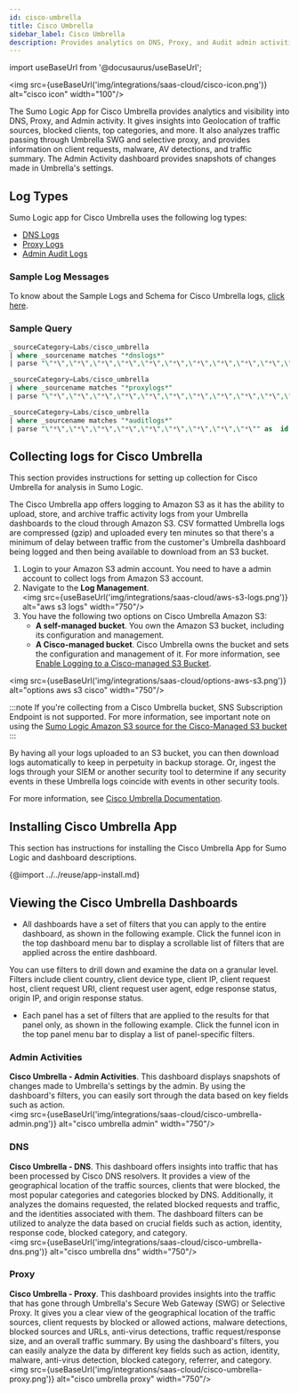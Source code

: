 ```yaml
---
id: cisco-umbrella
title: Cisco Umbrella
sidebar_label: Cisco Umbrella
description: Provides analytics on DNS, Proxy, and Audit admin activities.
---
```


import useBaseUrl from '@docusaurus/useBaseUrl';

<img src={useBaseUrl('img/integrations/saas-cloud/cisco-icon.png')} alt="cisco icon" width="100"/>

The Sumo Logic App for Cisco Umbrella provides analytics and visibility into DNS, Proxy, and Admin activity. It gives insights into Geolocation of traffic sources, blocked clients, top categories, and more. It also analyzes traffic passing through Umbrella SWG and selective proxy, and provides information on client requests, malware, AV detections, and traffic summary. The Admin Activity dashboard provides snapshots of changes made in Umbrella's settings.

## Log Types

Sumo Logic app for Cisco Umbrella uses the following log types:
* [DNS Logs](https://docs.umbrella.com/deployment-umbrella/docs/log-formats-and-versioning#dns)
* [Proxy Logs](https://docs.umbrella.com/deployment-umbrella/docs/log-formats-and-versioning#proxy)
* [Admin Audit Logs](https://docs.umbrella.com/deployment-umbrella/docs/log-formats-and-versioning#audit)

### Sample Log Messages

To know about the Sample Logs and Schema for Cisco Umbrella logs, [click here](https://docs.umbrella.com/deployment-umbrella/docs/log-formats-and-versioning#format).

### Sample Query

```sql title="DNS Logs"
_sourceCategory=Labs/cisco_umbrella
| where _sourcename matches "*dnslogs*"
| parse "\"*\",\"*\",\"*\",\"*\",\"*\",\"*\",\"*\",\"*\",\"*\",\"*\",\"*\",\"*\",\"*\"" as timestamp,identity,identites_all,internal_ip,external_ip,action,query_type,response_code,domain_name,categories,first_identity_type_matched,all_identity_types,blocked_categories
```

```sql title="Proxy Logs"
_sourceCategory=Labs/cisco_umbrella
| where _sourcename matches "*proxylogs*"
| parse "\"*\",\"*\",\"*\",\"*\",\"*\",\"*\",\"*\",\"*\",\"*\",\"*\",\"*\",\"*\",\"*\",\"*\",\"*\",\"*\",\"*\",\"*\",\"*\",\"*\",\"*\",\"*\",\"*\",\"*\",\"*\",\"*\",\"*\",\"*\",\"*\",\"*\",\"*\",\"*\",\"*\",\"*\",\"*\"" as timestamp,policy_identity_label,internal_client_ip,external_client_ip,destination_ip,content_type,action,url,referer,user_agent,status_code,request_size,response_size,response_body_size,sha256,categories,av_detections,PUAs,AMP_disposition,AMP_malware_name,AMP_score,policy_identity_type,blocked_categories,identities,identity_types,request_method,DLP_status,certificate_errors,file_name,ruleset_ID,rule_ID,destination_list_IDs,isolate_action,file_action,warn_status
```

```sql title=Admin Logs"
_sourceCategory=Labs/cisco_umbrella
| where _sourcename matches "*auditlogs*"
| parse "\"*\",\"*\",\"*\",\"*\",\"*\",\"*\",\"*\",\"*\",\"*\"" as  id, timestamp, email, user, type, action, ip, before, after
```

## Collecting logs for Cisco Umbrella

This section provides instructions for setting up collection for Cisco Umbrella for analysis in Sumo Logic.

The Cisco Umbrella app offers logging to Amazon S3 as it has the ability to upload, store, and archive traffic activity logs from your Umbrella dashboards to the cloud through Amazon S3. CSV formatted Umbrella logs are compressed (gzip) and uploaded every ten minutes so that there's a minimum of delay between traffic from the customer's Umbrella dashboard being logged and then being available to download from an S3 bucket.

1. Login to your Amazon S3 admin account. You need to have a admin account to collect logs from Amazon S3 account.
2. Navigate to the **Log Management**.<br/><img src={useBaseUrl('img/integrations/saas-cloud/aws-s3-logs.png')} alt="aws s3 logs" width="750"/>
3. You have the following two options on Cisco Umbrella Amazon S3:
   * **A self-managed bucket**. You own the Amazon S3 bucket, including its configuration and management.
   * **A Cisco-managed bucket**. Cisco Umbrella owns the bucket and sets the configuration and management of it. For more information, see [Enable Logging to a Cisco-managed S3 Bucket](https://docs.umbrella.com/deployment-umbrella/docs/cisco-managed-s3-bucket).

 <img src={useBaseUrl('img/integrations/saas-cloud/options-aws-s3.png')} alt="options aws s3 cisco" width="750"/>

:::note
If you're collecting from a Cisco Umbrella bucket, SNS Subscription Endpoint is not supported. For more information, see important note on using the [Sumo Logic Amazon S3 source for the Cisco-Managed S3 bucket](/docs/send-data/hosted-collectors/amazon-aws/aws-s3-source/#cisco-umbrella)
:::

By having all your logs uploaded to an S3 bucket, you can then download logs automatically to keep in perpetuity in backup storage. Or, ingest the logs through your SIEM or another security tool to determine if any security events in these Umbrella logs coincide with events in other security tools.

For more information, see [Cisco Umbrella Documentation](https://docs.umbrella.com/managed-services/docs/msc-manage-logs).

## Installing Cisco Umbrella App

This section has instructions for installing the Cisco Umbrella App for Sumo Logic and dashboard descriptions.

{@import ../../reuse/app-install.md}

## Viewing the Cisco Umbrella Dashboards

* All dashboards have a set of filters that you can apply to the entire dashboard, as shown in the following example. Click the funnel icon in the top dashboard menu bar to display a scrollable list of filters that are applied across the entire dashboard.

You can use filters to drill down and examine the data on a granular level. Filters include client country, client device type, client IP, client request host, client request URI, client request user agent, edge response status, origin IP, and origin response status.

* Each panel has a set of filters that are applied to the results for that panel only, as shown in the following example. Click the funnel icon in the top panel menu bar to display a list of panel-specific filters.

### Admin Activities

**Cisco Umbrella - Admin Activities**. This dashboard displays snapshots of changes made to Umbrella's settings by the admin. By using the dashboard's filters, you can easily sort through the data based on key fields such as action.<br/><img src={useBaseUrl('img/integrations/saas-cloud/cisco-umbrella-admin.png')} alt="cisco umbrella admin" width="750"/>

### DNS

**Cisco Umbrella - DNS**. This dashboard offers insights into traffic that has been processed by Cisco DNS resolvers. It provides a view of the geographical location of the traffic sources, clients that were blocked, the most popular categories and categories blocked by DNS. Additionally, it analyzes the domains requested, the related blocked requests and traffic, and the identities associated with them. The dashboard filters can be utilized to analyze the data based on crucial fields such as action, identity, response code, blocked category, and category.<br/><img src={useBaseUrl('img/integrations/saas-cloud/cisco-umbrella-dns.png')} alt="cisco umbrella dns" width="750"/>

### Proxy

**Cisco Umbrella - Proxy**. This dashboard provides insights into the traffic that has gone through Umbrella's Secure Web Gateway (SWG) or Selective Proxy. It gives you a clear view of the geographical location of the traffic sources, client requests by blocked or allowed actions, malware detections, blocked sources and URLs, anti-virus detections, traffic request/response size, and an overall traffic summary.
By using the dashboard's filters, you can easily analyze the data by different key fields such as action, identity, malware, anti-virus detection, blocked category, referrer, and category.<br/><img src={useBaseUrl('img/integrations/saas-cloud/cisco-umbrella-proxy.png')} alt="cisco umbrella proxy" width="750"/>
